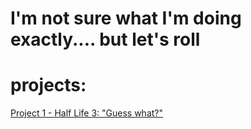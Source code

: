 # I'm not sure what I'm doing exactly.... but let's roll

# projects:

[Project 1 - Half Life 3: "Guess what?"](https://github.com/Zelfreg/P1/tree/master/First%20one!)
